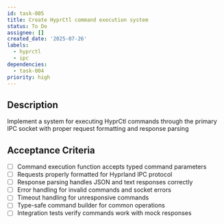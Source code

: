 ```yaml
---
id: task-005
title: Create HyprCtl command execution system
status: To Do
assignee: []
created_date: '2025-07-26'
labels:
  - hyprctl
  - ipc
dependencies:
  - task-004
priority: high
---
```


## Description

Implement a system for executing HyprCtl commands through the primary IPC socket with proper request formatting and response parsing

## Acceptance Criteria

- [ ] Command execution function accepts typed command parameters
- [ ] Requests properly formatted for Hyprland IPC protocol
- [ ] Response parsing handles JSON and text responses correctly
- [ ] Error handling for invalid commands and socket errors
- [ ] Timeout handling for unresponsive commands
- [ ] Type-safe command builder for common operations
- [ ] Integration tests verify commands work with mock responses

